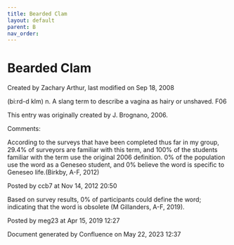 ```yaml
---
title: Bearded Clam
layout: default
parent: B
nav_order:
---
```


# Bearded Clam

Created by  Zachary Arthur, last modified on Sep 18, 2008

(bi:rd-d klm) n. A slang term to describe a vagina as hairy or unshaved. F06 

This entry was originally created by J. Brognano, 2006.

Comments:

According to the surveys that have been completed thus far in my group, 29.4% of surveyors are familiar with this term, and 100% of the students familiar with the term use the original 2006 definition. 0% of the population use the word as a Geneseo student, and 0% believe the word is specific to Geneseo life.(Birkby, A-F, 2012) 

Posted by ccb7 at Nov 14, 2012 20:50

Based on survey results, 0% of participants could define the word; indicating that the word is obsolete (M Gillanders, A-F, 2019).

Posted by meg23 at Apr 15, 2019 12:27

Document generated by Confluence on May 22, 2023 12:37


